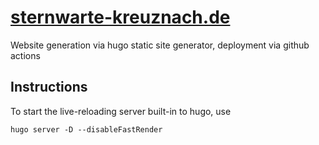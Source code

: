 # [sternwarte-kreuznach.de](https://sternwarte-kreuznach.de/)

Website generation via hugo static site generator, deployment via github actions

## Instructions

To start the live-reloading server built-in to hugo, use

```
hugo server -D --disableFastRender
```

